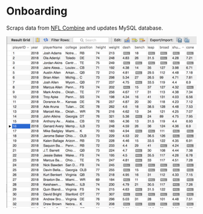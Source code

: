 # Onboarding 
Scraps data from [NFL Combine](http://nflcombineresults.com/nflcombinedata.php) and updates MySQL database.

![MySQL datasbase](img/screenshot.png)